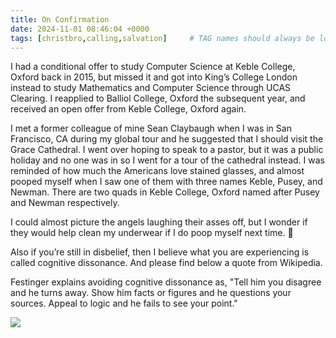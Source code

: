 ```yaml
---
title: On Confirmation
date: 2024-11-01 08:46:04 +0000
tags: [christbro,calling,salvation]     # TAG names should always be lowercase
---
```


I had a conditional offer to study Computer Science at Keble College, Oxford back in 2015, but missed it and got into King’s College London instead to study Mathematics and Computer Science through UCAS Clearing. I reapplied to Balliol College, Oxford the subsequent year, and received an open offer from Keble College, Oxford again.

I met a former colleague of mine Sean Claybaugh when I was in San Francisco, CA during my global tour and he suggested that I should visit the Grace Cathedral. I went over hoping to speak to a pastor, but it was a public holiday and no one was in so I went for a tour of the cathedral instead. I was reminded of how much the Americans love stained glasses, and almost pooped myself when I saw one of them with three names Keble, Pusey, and Newman. There are two quads in Keble College, Oxford named after Pusey and Newman respectively.

I could almost picture the angels laughing their asses off, but I wonder if they would help clean my underwear if I do poop myself next time. 🫠

Also if you’re still in disbelief, then I believe what you are experiencing is called cognitive dissonance. And please find below a quote from Wikipedia.

Festinger explains avoiding cognitive dissonance as, "Tell him you disagree and he turns away. Show him facts or figures and he questions your sources. Appeal to logic and he fails to see your point."

![](/1b687be6c66900a80eec7a92279692a9.jpeg)